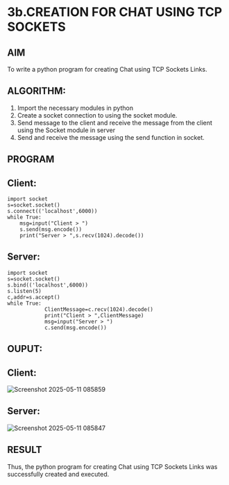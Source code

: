 # 3b.CREATION FOR CHAT USING TCP SOCKETS
## AIM
To write a python program for creating Chat using TCP Sockets Links.
## ALGORITHM:
1. Import the necessary modules in python
2. Create a socket connection to using the socket module.
3. Send message to the client and receive the message from the client using the Socket module in
 server
4. Send and receive the message using the send function in socket.
## PROGRAM
## Client:
```
import socket 
s=socket.socket() 
s.connect(('localhost',6000)) 
while True: 
    msg=input("Client > ") 
    s.send(msg.encode()) 
    print("Server > ",s.recv(1024).decode()) 
```
## Server:
```
import socket 
s=socket.socket() 
s.bind(('localhost',6000)) 
s.listen(5) 
c,addr=s.accept() 
while True: 
            ClientMessage=c.recv(1024).decode() 
            print("Client > ",ClientMessage) 
            msg=input("Server > ") 
            c.send(msg.encode())
```
## OUPUT:
## Client:
![Screenshot 2025-05-11 085859](https://github.com/user-attachments/assets/0957fcef-3b0e-47df-8a8c-d88ffd021410)

## Server:
![Screenshot 2025-05-11 085847](https://github.com/user-attachments/assets/95660a65-6c6e-45c6-9cb5-0cebfcdcef3d)

## RESULT
Thus, the python program for creating Chat using TCP Sockets Links was successfully 
created and executed.
